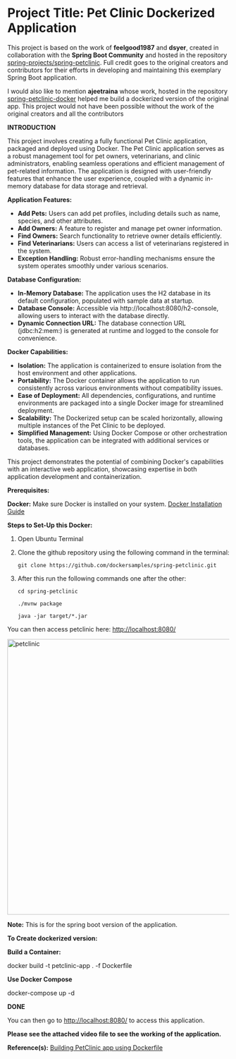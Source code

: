 # Project Title: Pet Clinic Dockerized Application

This project is based on the work of **feelgood1987** and **dsyer**, created in collaboration with the **Spring Boot Community** and hosted in the repository [spring-projects/spring-petclinic](https://github.com/spring-projects/spring-petclinic). Full credit goes to the original creators and contributors for their efforts in developing and maintaining this exemplary Spring Boot application.

I would also like to mention **ajeetraina** whose work, hosted in the repository [spring-petclinic-docker](https://github.com/dockersamples/spring-petclinic-docker?tab=readme-ov-file) helped me build a dockerized version of the original app. 
This project would not have been possible without the work of the original creators and all the contributors

**INTRODUCTION**

This project involves creating a fully functional Pet Clinic application, packaged and deployed using Docker. The Pet Clinic application serves as a robust management tool for pet owners, veterinarians, and clinic administrators, enabling seamless operations and efficient management of pet-related information. The application is designed with user-friendly features that enhance the user experience, coupled with a dynamic in-memory database for data storage and retrieval.

**Application Features:**

 - **Add Pets:** Users can add pet profiles, including details such as name, species, and other attributes.
 - **Add Owners:** A feature to register and manage pet owner information.
- **Find Owners:** Search functionality to retrieve owner details efficiently.
- **Find Veterinarians:** Users can access a list of veterinarians registered in the system.
 - **Exception Handling:** Robust error-handling mechanisms ensure the system operates smoothly under various scenarios.
   
**Database Configuration:**

 - **In-Memory Database:** The application uses the H2 database in its default configuration, populated with sample data at startup.
 - **Database Console:** Accessible via http://localhost:8080/h2-console, allowing users to interact with the database directly.
 - **Dynamic Connection URL:** The database connection URL (jdbc:h2:mem:<uuid>) is generated at runtime and logged to the console for convenience.

**Docker Capabilities:**

 - **Isolation:** The application is containerized to ensure isolation from the host environment and other applications.
 - **Portability:** The Docker container allows the application to run consistently across various environments without compatibility issues.
 - **Ease of Deployment:** All dependencies, configurations, and runtime environments are packaged into a single Docker image for streamlined deployment.
 - **Scalability:** The Dockerized setup can be scaled horizontally, allowing multiple instances of the Pet Clinic to be deployed.
 - **Simplified Management:** Using Docker Compose or other orchestration tools, the application can be integrated with additional services or databases.

This project demonstrates the potential of combining Docker's capabilities with an interactive web application, showcasing expertise in both application development and containerization.

**Prerequisites:**

**Docker:** Make sure Docker is installed on your system. [Docker Installation Guide](https://docs.docker.com/get-docker/)  

**Steps to Set-Up this Docker:**

1. Open Ubuntu Terminal
   
2. Clone the github repository using the following command in the terminal:

   ```
   git clone https://github.com/dockersamples/spring-petclinic.git
   ```

4. After this run the following commands one after the other:

   ```
   cd spring-petclinic

   ./mvnw package

   java -jar target/*.jar
   ```

You can then access petclinic here: [http://localhost:8080/](http://localhost:8080/)

<img width="625" alt="petclinic" src="https://github.com/user-attachments/assets/73dcacbb-d4e1-449f-ba64-5d51392a3ba1">


**Note:** This is for the spring boot version of the application.

**To Create dockerized version:**

**Build a Container:**

 docker build -t petclinic-app . -f Dockerfile

 **Use Docker Compose**
 
  docker-compose up -d

  **DONE**
  
  You can then go to [http://localhost:8080/](http://localhost:8080/) to access this application.

  **Please see the attached video file to see the working of the application.**

  **Reference(s):** [Building PetClinic app using Dockerfile](https://docs.docker.com/guides/java/containerize/)









